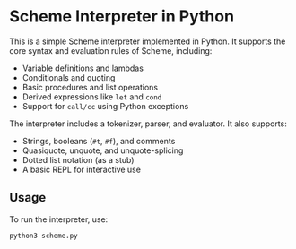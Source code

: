# Scheme Interpreter in Python

This is a simple Scheme interpreter implemented in Python. It supports the core syntax and evaluation rules of Scheme, including:

- Variable definitions and lambdas
- Conditionals and quoting
- Basic procedures and list operations
- Derived expressions like `let` and `cond`
- Support for `call/cc` using Python exceptions

The interpreter includes a tokenizer, parser, and evaluator. It also supports:

- Strings, booleans (`#t`, `#f`), and comments
- Quasiquote, unquote, and unquote-splicing
- Dotted list notation (as a stub)
- A basic REPL for interactive use

## Usage

To run the interpreter, use:

```bash
python3 scheme.py
